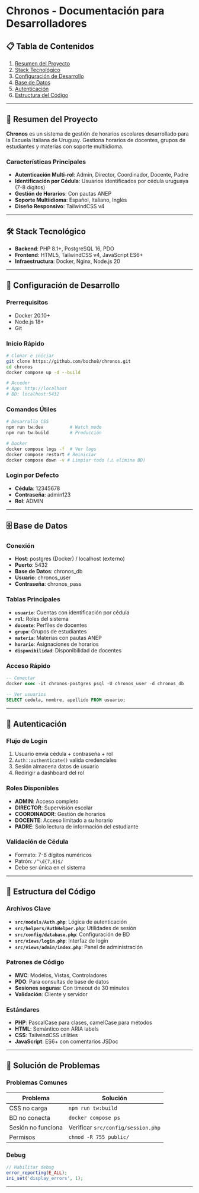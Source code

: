 # Chronos - Documentación para Desarrolladores

## 📋 Tabla de Contenidos

1. [Resumen del Proyecto](#resumen-del-proyecto)
2. [Stack Tecnológico](#stack-tecnológico)
3. [Configuración de Desarrollo](#configuración-de-desarrollo)
4. [Base de Datos](#base-de-datos)
5. [Autenticación](#autenticación)
6. [Estructura del Código](#estructura-del-código)

---

## 🎯 Resumen del Proyecto

**Chronos** es un sistema de gestión de horarios escolares desarrollado para la Escuela Italiana de Uruguay. Gestiona horarios de docentes, grupos de estudiantes y materias con soporte multiidioma.

### Características Principales

- **Autenticación Multi-rol**: Admin, Director, Coordinador, Docente, Padre
- **Identificación por Cédula**: Usuarios identificados por cédula uruguaya (7-8 dígitos)
- **Gestión de Horarios**: Con pautas ANEP
- **Soporte Multiidioma**: Español, Italiano, Inglés
- **Diseño Responsivo**: TailwindCSS v4

---

## 🛠 Stack Tecnológico

- **Backend**: PHP 8.1+, PostgreSQL 16, PDO
- **Frontend**: HTML5, TailwindCSS v4, JavaScript ES6+
- **Infraestructura**: Docker, Nginx, Node.js 20

---

## 🚀 Configuración de Desarrollo

### Prerrequisitos
- Docker 20.10+
- Node.js 18+
- Git

### Inicio Rápido

```bash
# Clonar e iniciar
git clone https://github.com/bocho8/chronos.git
cd chronos
docker compose up -d --build

# Acceder
# App: http://localhost
# BD: localhost:5432
```

### Comandos Útiles

```bash
# Desarrollo CSS
npm run tw:dev          # Watch mode
npm run tw:build        # Producción

# Docker
docker compose logs -f  # Ver logs
docker compose restart # Reiniciar
docker compose down -v # Limpiar todo (⚠️ elimina BD)
```

### Login por Defecto
- **Cédula**: 12345678
- **Contraseña**: admin123
- **Rol**: ADMIN

---

## 🗄 Base de Datos

### Conexión
- **Host**: postgres (Docker) / localhost (externo)
- **Puerto**: 5432
- **Base de Datos**: chronos_db
- **Usuario**: chronos_user
- **Contraseña**: chronos_pass

### Tablas Principales
- **`usuario`**: Cuentas con identificación por cédula
- **`rol`**: Roles del sistema
- **`docente`**: Perfiles de docentes
- **`grupo`**: Grupos de estudiantes
- **`materia`**: Materias con pautas ANEP
- **`horario`**: Asignaciones de horarios
- **`disponibilidad`**: Disponibilidad de docentes

### Acceso Rápido
```sql
-- Conectar
docker exec -it chronos-postgres psql -U chronos_user -d chronos_db

-- Ver usuarios
SELECT cedula, nombre, apellido FROM usuario;
```

---

## 🔐 Autenticación

### Flujo de Login
1. Usuario envía cédula + contraseña + rol
2. `Auth::authenticate()` valida credenciales
3. Sesión almacena datos de usuario
4. Redirigir a dashboard del rol

### Roles Disponibles
- **ADMIN**: Acceso completo
- **DIRECTOR**: Supervisión escolar
- **COORDINADOR**: Gestión de horarios
- **DOCENTE**: Acceso limitado a su horario
- **PADRE**: Solo lectura de información del estudiante

### Validación de Cédula
- Formato: 7-8 dígitos numéricos
- Patrón: `/^\d{7,8}$/`
- Debe ser única en el sistema

---

## 📁 Estructura del Código

### Archivos Clave
- **`src/models/Auth.php`**: Lógica de autenticación
- **`src/helpers/AuthHelper.php`**: Utilidades de sesión
- **`src/config/database.php`**: Configuración de BD
- **`src/views/login.php`**: Interfaz de login
- **`src/views/admin/index.php`**: Panel de administración

### Patrones de Código
- **MVC**: Modelos, Vistas, Controladores
- **PDO**: Para consultas de base de datos
- **Sesiones seguras**: Con timeout de 30 minutos
- **Validación**: Cliente y servidor

### Estándares
- **PHP**: PascalCase para clases, camelCase para métodos
- **HTML**: Semántico con ARIA labels
- **CSS**: TailwindCSS utilities
- **JavaScript**: ES6+ con comentarios JSDoc

---

## 🐛 Solución de Problemas

### Problemas Comunes

| Problema | Solución |
|----------|----------|
| CSS no carga | `npm run tw:build` |
| BD no conecta | `docker compose ps` |
| Sesión no funciona | Verificar `src/config/session.php` |
| Permisos | `chmod -R 755 public/` |

### Debug
```php
// Habilitar debug
error_reporting(E_ALL);
ini_set('display_errors', 1);
```

---